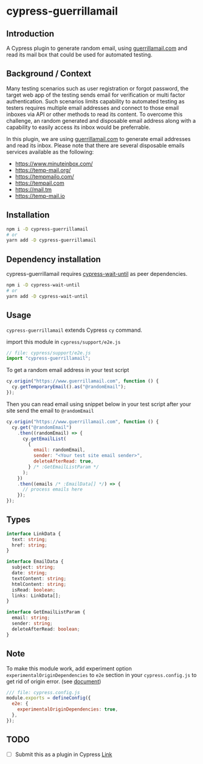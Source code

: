 # cypress-guerrillamail

## Introduction

A Cypress plugin to generate random email, using [guerrillamail.com](https://www.guerrillamail.com) and read its mail box that could be used for automated testing.

## Background / Context

Many testing scenarios such as user registration or forgot password, the target web app of the testing sends email for verification or multi factor authentication.
Such scenarios limits capability to automated testing as testers requires multiple email addresses and connect to those email inboxes via API or other methods to read its content.
To overcome this challenge, an random generated and disposable email address along with a capability to easily access its inbox would be preferrable.

In this plugin, we are using [guerrillamail.com](https://www.guerrillamail.com) to generate email addresses and read its inbox.
Please note that there are several disposable emails services available as the following:
- https://www.minuteinbox.com/
- https://temp-mail.org/
- https://tempmailo.com/
- https://tempail.com
- https://mail.tm
- https://temp-mail.io

## Installation

```bash
npm i -D cypress-guerrillamail
# or
yarn add -D cypress-guerrillamail
```

## Dependency installation

cypress-guerrillamail requires [cypress-wait-until](https://www.npmjs.com/package/cypress-wait-until) as peer dependencies.

```bash
npm i -D cypress-wait-until
# or
yarn add -D cypress-wait-until
```

## Usage

`cypress-guerrillamail` extends Cypress `cy` command.

import this module in `cypress/support/e2e.js`

```javascript
// file: cypress/support/e2e.js
import "cypress-guerrillamail";
```

To get a random email address in your test script

```javascript
cy.origin("https://www.guerrillamail.com", function () {
  cy.getTemporaryEmail().as("@randomEmail");
});
```

Then you can read email using snippet below in your test script after your site send the email to `@randomEmail`

```javascript
cy.origin("https://www.guerrillamail.com", function () {
  cy.get("@randomEmail")
    .then((randomEmail) => {
      cy.getEmailList(
        {
          email: randomEmail,
          sender: "<Your test site email sender>",
          deleteAfterRead: true,
        } /* :GetEmailListParam */
      );
    })
    .then((emails /* :EmailData[] */) => {
      // process emails here
    });
});
```

## Types

```typescript
interface LinkData {
  text: string;
  href: string;
}

interface EmailData {
  subject: string;
  date: string;
  textContent: string;
  htmlContent: string;
  isRead: boolean;
  links: LinkData[];
}

interface GetEmailListParam {
  email: string;
  sender: string;
  deleteAfterRead: boolean;
}
```

## Note

To make this module work, add experiment option `experimentalOriginDependencies` to `e2e` section in your `cypress.config.js` to get rid of origin error. (see [document](https://docs.cypress.io/guides/references/experiments))

```javascript
/// file: cypress.config.js
module.exports = defineConfig({
  e2e: {
    experimentalOriginDependencies: true,
  },
});
```

## TODO

- [ ] Submit this as a plugin in Cypress [Link](https://github.com/cypress-io/cypress-documentation/blob/main/CONTRIBUTING.md#adding-plugins)
